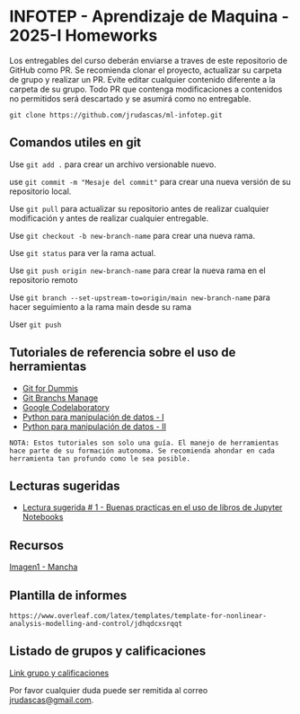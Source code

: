 # INFOTEP - Aprendizaje de Maquina - 2025-I Homeworks

Los entregables del curso deberán enviarse a traves de este repositorio de GitHub como PR. Se recomienda clonar el proyecto, actualizar su carpeta de grupo y realizar un PR. Evite editar cualquier contenido diferente a la carpeta de su grupo. Todo PR que contenga modificaciones a contenidos no permitidos será descartado y se asumirá como no entregable.

```
git clone https://github.com/jrudascas/ml-infotep.git
```


## Comandos utiles en git

Use `git add .` para crear un archivo versionable nuevo.

use `git commit -m "Mesaje del commit"` para crear una nueva versión de su repositorio local.

Use `git pull` para actualizar su repositorio antes de realizar cualquier modificación y antes de realizar cualquier entregable.

Use `git checkout -b new-branch-name` para crear una nueva rama.

Use `git status` para ver la rama actual.

Use `git push origin new-branch-name` para crear la nueva rama en el repositorio remoto

Use `git branch --set-upstream-to=origin/main new-branch-name` para hacer seguimiento a la rama main desde su rama

User `git push`


## Tutoriales de referencia sobre el uso de herramientas

- [Git for Dummis](https://www.youtube.com/watch?v=hwP7WQkmECE)
- [Git Branchs Manage](https://www.youtube.com/watch?v=gjKKtQVVCZU)
- [Google Codelaboratory](https://www.youtube.com/watch?v=ZwtDVIVB58A)
- [Python para manipulación de datos - I](https://www.youtube.com/watch?v=ox09Jko1ErM&list=PLGBbVX_WvN7bMwYe7wWV5TZt1a58jTggB)
- [Python para manipulación de datos - II](https://www.youtube.com/watch?v=nYtNq2D-new&list=PLGBbVX_WvN7as_DnOGcpkSsUyXB1G_wqb)


```
NOTA: Estos tutoriales son solo una guía. El manejo de herramientas hace parte de su formación autonoma. Se recomienda ahondar en cada herramienta tan profundo como le sea posible.
```


## Lecturas sugeridas

- [Lectura sugerida # 1 - Buenas practicas en el uso de libros de Jupyter Notebooks](https://journals.plos.org/ploscompbiol/article/file?id=10.1371/journal.pcbi.1007007&type=printable)


## Recursos
[Imagen1 - Mancha](https://profecaevp.wordpress.com/wp-content/uploads/2015/04/mancha_png_by_ona_smile-d5tmk7x.png)

## Plantilla de informes

```
https://www.overleaf.com/latex/templates/template-for-nonlinear-analysis-modelling-and-control/jdhqdcxsrqqt
```

## Listado de grupos y calificaciones

[Link grupo y calificaciones](https://docs.google.com/spreadsheets/d/1IHfqGEIDr77H5cJPhz7dZnzx6c3krxtVxu-tnL1DfBc/edit?usp=sharing)

Por favor cualquier duda puede ser remitida al correo [jrudascas@gmail.com](jrudascas@gmail.com).
